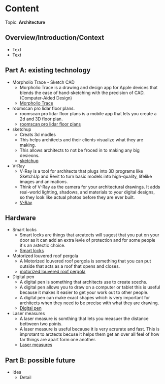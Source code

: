 # Content
Topic: **Architecture**

## Overview/Introduction/Context
* Text
* Text

## Part A: existing technology
* Morpholio Trace - Sketch CAD</br>
  * Morpholio Trace is a drawing and design app for Apple devices that blends the ease of hand-sketching with the precision of CAD.(Computer-Aided Design)</br>
  * <a href="https://www.morpholioapps.com/trace/">Morpholio Trace</a> </br>
* roomscan pro lidar floor plans.</br>
  * roomscan pro lidar floor plans is a mobile app that lets you create a 2d and 3D floor plan.</br>
  * <a href="https://www.locometric.com/lidar">roomscan pro lidar floor plans</a></br>
* sketchup</br>
  * Creats 3d modles</br>
  * This helps architects and their clients visualize what they are making.</br>
  * This allows architects to not be froced in to making any big desieons.</br>
  * <a href="https://sketchup.trimble.com/en?srsltid=AfmBOoovYa6w9m8WV4grQM5_UrxgoIfjvAr9T0Xz9Wg_WXnyaAI9S26O">sketchup</a></br>
* V-Ray
  * V-Ray is a tool for architects that plugs into 3D programs like SketchUp and Revit to turn basic models into high-quality, lifelike images and animations.
  * Think of V-Ray as the camera for your architectural drawings. It adds real-world lighting, shadows, and materials to your digital designs, so they look like actual photos before they are ever built.
  * <a href="https://vray.us/?srsltid=AfmBOopBi0mza8gwSFzDY44l3y0e8hxOqkK6tsoXqd5Q-10O3Rm84AKg">V-Ray</a></br>
## Hardware
* Smart locks
  * Smart locks are things that arcatects will sugest that you put on your door as it can add an extra levle of protection and for some people it's an astectic choice.
  * <a href="https://www.homedepot.com/b/Smart-Home-Smart-Devices-Smart-Home-Security-Smart-Locks/N-5yc1vZc7by">Smart locks</a></br>
* Motorized louvered roof pergola
  * A Motorized louvered roof pergola is something that you can put outside that acts as a roof that opens and closes.
  * <a href="https://pergolaroof.com/louvered">motorized louvered roof pergola </a></br>
* Digital pen
  * A digital pen is something that architects use to create scechs.
  * A digital pen allows you to draw on a computer or tablet this is useful because it makes it easier to get your work out to other people.
  * A digital pen can make exact shapes which is very important for architects when they need to be precise with what they are drawing.
  * <a href="https://www.xp-pen.com/blog/best-7-drawing-tablets-for-architects.html">Digital pen </a></br>
* Laser measures
  * A laser measure is somthing that lets you measuer the distance bettween two points.
  * A laser measure is useful because it is very acrurate and fast. This is improtant to arctects becuse it helps them get an over all feel of how far things are apart form one another.
  * <a href="https://www.johnsonlevel.com/News/LaserDistanceMeasure55">Laser measures </a></br>
## Part B: possible future 
* Idea
  * Detail
